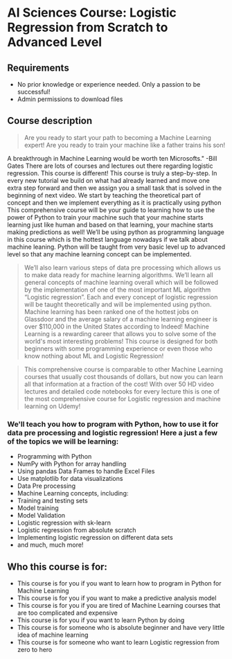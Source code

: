 # AI Sciences Course: Logistic Regression from Scratch to Advanced Level


## Requirements
* No prior knowledge or experience needed. Only a passion to be successful! 
* Admin permissions to download files


## Course description
> Are you ready to start your path to becoming a Machine Learning expert! 
> Are you ready to train your machine like a father trains his son!

A breakthrough in Machine Learning would be worth ten Microsofts." -Bill Gates
There are lots of courses and lectures out there regarding logistic regression. This course is different!
This course is truly a step-by-step. In every new tutorial we build on what had already learned and move one extra step forward and then we assign you a small task that is solved in the beginning of next video.
We start by teaching the theoretical part of concept and then we implement everything as it is practically using python
This comprehensive course will be your guide to learning how to use the power of Python to train your machine such that your machine starts learning just like human and based on that learning, your machine starts making predictions as well!
We’ll be using python as programming language in this course which is the hottest language nowadays if we talk about machine leaning. Python will be taught from very basic level up to advanced level so that any machine learning concept can be implemented.

> We’ll also learn various steps of data pre processing which allows us to make data ready for machine learning algorithms.
> We’ll learn all general concepts of machine learning overall which will be followed by the implementation of one of the most important ML algorithm “Logistic regression”. Each and every concept of logistic regression will be taught theoretically and will be implemented using python.
> Machine learning has been ranked one of the hottest jobs on Glassdoor and the average salary of a machine learning engineer is over $110,000 in the United States according to Indeed! Machine Learning is a rewarding career that allows you to solve some of the world's most interesting problems!
> This course is designed for both beginners with some programming experience or even those who know nothing about ML and Logistic Regression!

> This comprehensive course is comparable to other Machine Learning courses that usually cost thousands of dollars, but now you can learn all that information at a fraction of the cost! With over 50 HD video lectures and detailed code notebooks for every lecture this is one of the most comprehensive course for Logistic regression and machine learning on Udemy!

### We'll teach you how to program with Python, how to use it for data pre processing and logistic regression! Here a just a few of the topics we will be learning:

* Programming with Python
* NumPy with Python for array handling
* Using pandas Data Frames to handle Excel Files
* Use matplotlib for data visualizations
* Data Pre processing
* Machine Learning concepts, including:
* Training and testing sets
* Model training
* Model Validation
* Logistic regression with sk-learn
* Logistic regression from absolute scratch
* Implementing logistic regression on different data sets
* and much, much more!



## Who this course is for:
* This course is for you if you want to learn how to program in Python for Machine Learning
*	This course is for you if you want to make a predictive analysis model
*	This course is for you if you are tired of Machine Learning courses that are too complicated and expensive
* This course is for you if you want to learn Python by doing
* This course is for someone who is absolute beginner and have very little idea of machine learning
*	This course is for someone who want to learn Logistic regression from zero to hero
